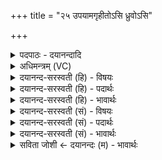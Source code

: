 +++
title = "२५ उपयामगृहीतोऽसि ध्रुवोऽसि"

+++
<details><summary>पदपाठः - दयानन्दादि</summary>

उ॒प॒या॒मगृ॑हीत इत्यु॑पया॒मऽगृ॑हीतः। अ॒सि॒। ध्रु॒वः। अ॒सि॒। ध्रु॒वक्षि॑ति॒रिति॑ ध्रु॒वऽक्षि॑तिः। ध्रु॒वाणा॑म्। ध्रु॒वत॑म॒ इति॑ ध्रु॒वऽतमः॑। अच्यु॑तानाम्। अ॒च्युत॒क्षित्त॑म॒ इत्य॑च्युत॒क्षित्ऽत॑मः। ए॒षः। ते॒। योनिः॑। वै॒श्वा॒न॒राय॑। त्वा॒। ध्रु॒वम्। ध्रु॒वेण॑। मन॑सा। वा॒चा। सोम॑म्। अव॑। न॒या॒मि॒। अथ॑। नः॒। इन्द्रः॑। इत्। विशः॑। अ॒स॒प॒त्नाः। सम॑नस॒ इति॑ सऽम॑नसः। कर॑त्। २५।
</details>

<details><summary>अधिमन्त्रम् (VC)</summary>

- वैश्वनरो देवता
- भरद्वाज ऋषिः
- याजुषी अनुष्टुप्, विराड् आर्षी बृहती
- गान्धारः
</details>

<details><summary>दयानन्द-सरस्वती (हि) - विषयः</summary>

अब अगले मन्त्र में ईश्वर के गुणों का उपदेश किया है ॥
</details>

<details><summary>दयानन्द-सरस्वती (हि) - पदार्थः</summary>

पदार्थान्वयभाषाः -  हे परमेश्वर ! आप (उपयामगृहीतः) शास्त्रप्राप्त नियमों से स्वीकार किये जाते (असि) हैं, ऐसे ही (ध्रुवः) स्थिर (असि) हैं कि (ध्रुवक्षितिः) जिन आप में भूमि स्थिर हो रही है और (ध्रुवाणाम्) स्थिर आकाश आदि पदार्थों में (ध्रुवतमाः) अत्यन्त स्थिर (असि) हैं तथा (अच्युतानाम्) जगत् का अविनाशी कारण और अनादि सिद्ध जीवों में (अच्युतक्षित्तमः) अतिशय करके अविनाशीपन बसानेवाले हैं। (एषः) यह सत्य के मार्ग का प्रकाश (ते) आप के (योनिः) निवास-स्थान के समान है। (वैश्वानराय) समस्त मनुष्यों को सत्य मार्ग में प्राप्त करानेवाले वा इस राज्यप्रकाश के लिये (ध्रुवेण) दृढ़ (मनसा) मन और (वाचा) वाणी से (सोमम्) समस्त जगत् के उत्पन्न करानेवाले (त्वा) आप को (ध्रुवम्) निश्चयपूर्वक जैसे हो वैसे (अवनयामि) स्वीकार करता हूँ। (अथ) इसके अनन्तर (इन्द्रः) सब दुःख के विनाश करनेवाले आप (नः) हमारे (विशः) प्रजाजनों को (असपत्नाः) शत्रुओं से रहित और (समनसः) एक मन अर्थात् एक दूसरे के चाहनेवाले (इत्) ही (करत्) कीजिये ॥२५॥
</details>

<details><summary>दयानन्द-सरस्वती (हि) - भावार्थः</summary>

भावार्थभाषाः -  जो नित्य पदार्थों में नित्य और स्थिरों में भी स्थिर परमेश्वर है, उस समस्त जगत् के उत्पन्न करनेवाले परमेश्वर की प्राप्ति और योगाभ्यास के अनुष्ठान से ही ठीक-ठीक ज्ञान हो सकता है, अन्यथा नहीं ॥२५॥
</details>

<details><summary>दयानन्द-सरस्वती (सं) - विषयः</summary>

अथेश्वरगुणा उपदिश्यन्ते ॥
</details>

<details><summary>दयानन्द-सरस्वती (सं) - पदार्थः</summary>

पदार्थान्वयभाषाः -  हे परमेश्वर ! त्वमुपयामगृहीतोऽसि ध्रुवोऽसि ध्रुवक्षितिर्ध्रुवाणां ध्रुवतमस्तथा चाच्युतानामच्युतक्षित्तमोऽसि। एष ते योनिरस्ति। अस्मै वैश्वानराय राज्यप्रकाशकाय ध्रुवेण मनसा ध्रुवया वाचा च सोमं त्वां ध्रुवमवनयामि। अथेन्द्रो भवान् नो विशोऽसपत्नाः समनस इदेव करत् करोतु ॥२५॥
</details>

<details><summary>दयानन्द-सरस्वती (सं) - भावार्थः</summary>

भावार्थभाषाः -  योऽनित्यानां नित्यो ध्रुवाणामपि ध्रुवः परमेश्वरस्तस्य सर्वजगत्प्रेरकस्येश्वरस्य प्राप्त्या योगाभ्यासानुष्ठानेन चैव विज्ञानं जायते नान्यथा ॥२५॥
</details>

<details><summary>सविता जोशी ← दयानन्दः (म) - भावार्थः</summary>

भावार्थभाषाः -  जो नित्य पदार्थात नित्य आहे व स्थिर पदार्थामध्ये स्थिर आहे व ज्याने जगाला उत्पन्न केले आहे अशा परमेश्वराची प्राप्ती व योगाभ्यासाच्या अनुष्ठानाने खरे खरे ज्ञान होऊ शकते. अन्यथा ज्ञानप्राप्ती होऊ शकत नाही.
</details>